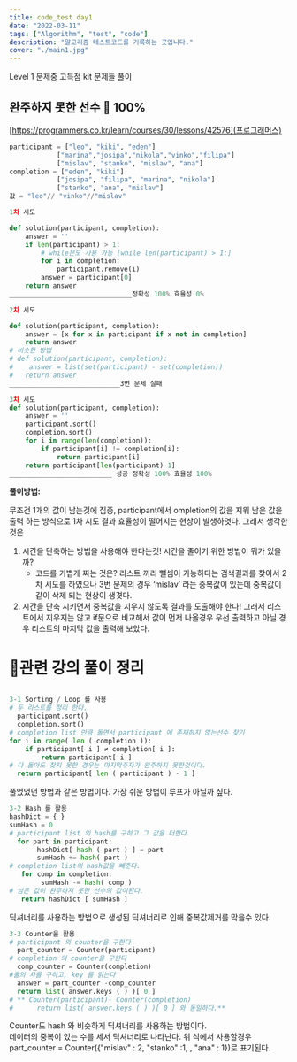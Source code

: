 ```yaml
---
title: code_test day1
date: "2022-03-11"
tags: ["Algorithm", "test", "code"]
description: "알고리즘 테스트코드를 기록하는 곳입니다."
cover: "./main1.jpg"
---
```

Level 1 문제중 고득점 kit 문제들 풀이

## 완주하지 못한 선수 💯 100%

[https://programmers.co.kr/learn/courses/30/lessons/42576](프로그래머스)

```python
participant = ["leo", "kiki", "eden"]
            ["marina","josipa","nikola","vinko","filipa"]
            ["mislav", "stanko", "mislav", "ana"]
completion = ["eden", "kiki"]
            ["josipa", "filipa", "marina", "nikola"]
            ["stanko", "ana", "mislav"]	
값 = "leo"// "vinko"//"mislav"

1차 시도

def solution(participant, completion):
    answer = ''
    if len(participant) > 1:
		# while문도 사용 가능 [while len(participant) > 1:]
        for i in completion:
            participant.remove(i)
        answer = participant[0]
    return answer
_______________________________정확성 100% 효율성 0%

2차 시도

def solution(participant, completion):
    answer = [x for x in participant if x not in completion]
    return answer
# 비슷한 방법
# def solution(participant, completion):
#    answer = list(set(participant) - set(completion))
#   return answer
____________________________3번 문제 실패

3차 시도
def solution(participant, completion):
    answer = ''
    participant.sort()
    completion.sort()
    for i in range(len(completion)):
        if participant[i] != completion[i]:
            return participant[i] 
    return participant[len(participant)-1]
__________________________ 성공 정확성 100% 효율성 100%
```
**풀이방법:** 

무조건 1개의 값이 남는것에 집중, participant에서 ompletion의 값을 지워 남은 값을 출력 하는 방식으로 1차 시도 결과 효율성이 떨어지는 현상이 발생하엿다. 그래서 생각한것은 
1. 시간을 단축하는 방법을 사용해야 한다는것!
    시간을 줄이기 위한 방법이 뭐가 있을까?
    * 코드를 가볍게 짜는 것은? 
        리스트 끼리 뺄셈이 가능하다는 검색결과를 찾아서 2차 시도를 하였으나 3번 문제의
        경우 ‘mislav’ 라는 중복값이 있는데 중복값이 같이 삭제 되는 현상이 생겻다.
2. 시간을 단축 시키면서 중복값을 지우지 않도록 결과를 도출해야 한다!
    그래서 리스트에서 지우지는 않고 if문으로 비교해서 값이 먼저 나올경우 우선 출력하고 아닐 경우 리스트의 마지막 값을 출력해 보았다.

# 🌟관련 강의 풀이 정리

```python

3-1 Sorting / Loop 를 사용
# 두 리스트를 정리 한다.
  participant.sort()
  completion.sort()
# completion list 만큼 돌면서 participant 에 존재하지 않는선수 찾기
for i in range( len ( completion )):
    if participant[ i ] ≠ completion[ i ]:
        return participant[ i ]
# 다 돌아도 찾지 못한 경우는 마지막주자가 완주하지 못한것이다.
  return participant[ len ( participant ) - 1 ]
```
풀었었던 방법과 같은 방법이다.
가장 쉬운 방법이 루프가 아닐까 싶다.

```python
3-2 Hash 를 활용
hashDict = { }
sumHash = 0
# participant list 의 hash를 구하고 그 값을 더한다. 
  for part in participant:
       hashDict[ hash ( part ) ] = part
       sumHash += hash( part )
# completion list의 hash값을 빼준다.
   for comp in completion:
        sumHash -= hash( comp )
# 남은 값이 완주하지 못한 선수의 값이된다.
   return hashDict [ sumHash ]
```
딕셔너리를 사용하는 방법으로 생성된 딕셔너리로 인해 중복값제거를 막을수 있다.
```python
3-3 Counter을 활용
# participant 의 counter을 구한다
  part_counter = Counter(participant)
# completion 의 counter을 구한다
  comp_counter = Counter(completion)
#둘의 차를 구하고, key 를 읽는다
  answer = part_counter -comp_counter
  return list( answer.keys ( ) )[ 0 ]
# ** Counter(participant)- Counter(completion)
#      return list( answer.keys ( ) )[ 0 ] 와 동일하다.**

```
Counter도 hash 와 비슷하게 딕셔너리를 사용하는 방법이다.<br />
데이터의 중복이 있는 수를 세서 딕셔너리로 나타난다.
위 식에서 사용할경우<br />
part_counter =  Counter({"mislav" : 2, "stanko" :1, , "ana" : 1})로 표기된다.
